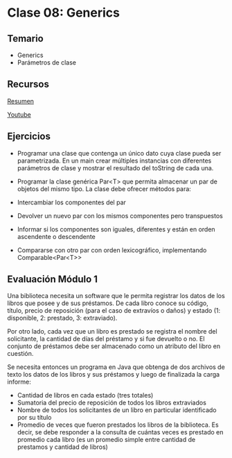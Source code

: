 
# Clase 08: Generics

## Temario

* Generics
* Parámetros de clase 
 
## Recursos

[Resumen](https://xmind.app/m/sbuAHp)

[Youtube](https://youtu.be/XaJwMmvAOlE)

## Ejercicios

* Programar una clase que contenga un único dato cuya clase pueda ser parametrizada. En un main crear múltiples instancias con diferentes parámetros de clase y mostrar el resultado del toString de cada una.

* Programar la clase genérica Par\<T\> que permita almacenar un
par de objetos del mismo tipo. La clase debe ofrecer métodos  para:
* Intercambiar los componentes del par
* Devolver un nuevo par con los mismos componentes pero transpuestos
* Informar si los componentes son iguales, diferentes y están en orden ascendente o descendente
* Compararse con otro par con orden lexicográfico, implementando Comparable\<Par\<T\>\>

## Evaluación Módulo 1


Una biblioteca necesita un software que le permita registrar los datos de los libros que posee y de sus préstamos. De cada libro conoce su código, título, precio de reposición (para el caso de extravíos o daños) y estado (1: disponible, 2: prestado, 3: extraviado).

Por otro lado, cada vez que un libro es prestado se registra el nombre del solicitante, la cantidad de días del préstamo y si fue devuelto o no. El conjunto de préstamos debe ser almacenado como un atributo del libro en cuestión.
	
Se necesita entonces un programa en Java que obtenga de dos archivos de texto los datos de los libros y sus préstamos y luego de finalizada la carga informe:
* Cantidad de libros en cada estado (tres totales)
* Sumatoria del precio de reposición de todos los libros extraviados
* Nombre de todos los solicitantes de un libro en particular identificado por su título
* Promedio de veces que fueron prestados los libros de la biblioteca. Es decir, se debe responder a la consulta de cuántas veces es prestado en promedio cada libro (es un promedio simple entre cantidad de prestamos y cantidad de libros)
  




